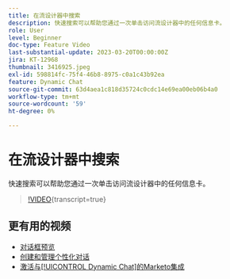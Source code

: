 ```yaml
---
title: 在流设计器中搜索
description: 快速搜索可以帮助您通过一次单击访问流设计器中的任何信息卡。
role: User
level: Beginner
doc-type: Feature Video
last-substantial-update: 2023-03-20T00:00:00Z
jira: KT-12968
thumbnail: 3416925.jpeg
exl-id: 598814fc-75f4-46b8-8975-c0a1c43b92ea
feature: Dynamic Chat
source-git-commit: 63d4aea1c818d35724c0cdc14e69ea00eb06b4a0
workflow-type: tm+mt
source-wordcount: '59'
ht-degree: 0%

---
```


# 在流设计器中搜索

快速搜索可以帮助您通过一次单击访问流设计器中的任何信息卡。

>[!VIDEO](https://video.tv.adobe.com/v/3416925/?quality=12&learn=on){transcript=true}

## 更有用的视频

* [对话框预览](dialogue-preview.md)
* [创建和管理个性化对话](dialogue-management.md)
* [激活与[!UICONTROL Dynamic Chat]的Marketo集成](marketo-integration.md)
